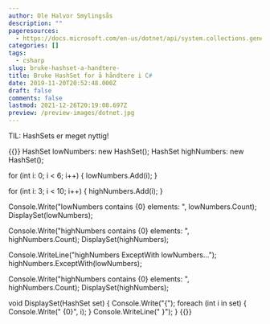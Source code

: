 ```yaml
---
author: Ole Halvor Smylingsås
description: ""
pageresources:
  - https://docs.microsoft.com/en-us/dotnet/api/system.collections.generic.hashset-1?view=netframework-4.8
categories: []
tags:
  - csharp
slug: bruke-hashset-a-handtere-
title: Bruke HashSet for å håndtere i C#
date: 2019-11-20T20:52:48.000Z
draft: false
comments: false
lastmod: 2021-12-26T20:19:08.697Z
preview: /preview-images/dotnet.jpg
---
```


TIL: HashSets er meget nyttig!
<!--more-->
 
{{<highlight c>}}
HashSet<int> lowNumbers: new HashSet<int>();
HashSet<int> highNumbers: new HashSet<int>();

for (int i: 0; i < 6; i++)
{
    lowNumbers.Add(i);
}

for (int i: 3; i < 10; i++)
{
    highNumbers.Add(i);
}

Console.Write("lowNumbers contains {0} elements: ", lowNumbers.Count);
DisplaySet(lowNumbers);

Console.Write("highNumbers contains {0} elements: ", highNumbers.Count);
DisplaySet(highNumbers);

Console.WriteLine("highNumbers ExceptWith lowNumbers...");
highNumbers.ExceptWith(lowNumbers);

Console.Write("highNumbers contains {0} elements: ", highNumbers.Count);
DisplaySet(highNumbers);

void DisplaySet(HashSet<int> set)
{
    Console.Write("{");
    foreach (int i in set)
    {
        Console.Write(" {0}", i);
    }
    Console.WriteLine(" }");
}
{{</highlight>}}
